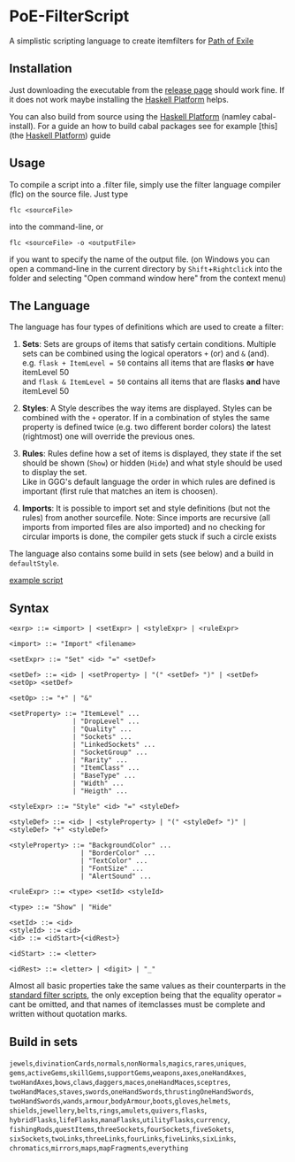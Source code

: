 # PoE-FilterScript
A simplistic scripting language to create itemfilters for [Path of Exile](https://www.pathofexile.com/)

## Installation
Just downloading the executable from the [release page](https://github.com/owestphal/PoE-FilterScript/releases)
should work fine. If it does not work maybe installing the [Haskell Platform](https://www.haskell.org/platform/)
helps.

You can also build from source using the [Haskell Platform](https://www.haskell.org/platform/) (namley cabal-install).
For a guide an how to build cabal packages see for example [this](the [Haskell Platform](https://www.haskell.org/platform/)) guide

## Usage
To compile a script into a .filter file, simply use the filter language compiler
(flc) on the source file.
Just type
```
flc <sourceFile>
```
into the command-line, or
```
flc <sourceFile> -o <outputFile>
```
if you want to specify the name of the output file.
(on Windows you can open a command-line in the current directory by
  `Shift`+`Rightclick` into the folder and selecting "Open command window here"
  from the context menu)

## The Language
The language has four types of definitions which are used to create a filter:

1. **Sets**: Sets are groups of items that satisfy certain conditions.
Multiple sets can be combined using the logical operators `+` (or) and `&` (and).  
e.g. `flask + ItemLevel = 50` contains all items that are flasks **or** have itemLevel 50  
and `flask & ItemLevel = 50` contains all items that are flasks **and** have itemLevel 50

2. **Styles**: A Style describes the way items are displayed.
Styles can be combined with the `+` operator. If in a combination of styles the same
property is defined twice (e.g. two different border colors) the latest (rightmost) one
will override the previous ones.

3. **Rules**: Rules define how a set of items is displayed, they state if the set should
be shown (`Show`) or hidden (`Hide`) and what style should be used to display the set.  
Like in GGG's default language the order in which rules are defined is important (first rule that matches an item is choosen).

4. **Imports**: It is possible to import set and style definitions (but not the rules)
 from another sourcefile.
Note: Since imports are recursive (all imports from imported files are also imported)
 and no checking for circular imports is done, the compiler gets stuck if such a circle
 exists

The language also contains some build in sets (see below) and a build in `defaultStyle`.

[example script](https://github.com/owestphal/PoE-FilterScript/blob/master/examples/ziggy.fs)

## Syntax
```
<exrp> ::= <import> | <setExpr> | <styleExpr> | <ruleExpr>

<import> ::= "Import" <filename>

<setExpr> ::= "Set" <id> "=" <setDef>

<setDef> ::= <id> | <setProperty> | "(" <setDef> ")" | <setDef> <setOp> <setDef>

<setOp> ::= "+" | "&"

<setProperty> ::= "ItemLevel" ...
                | "DropLevel" ...
                | "Quality" ...
                | "Sockets" ...
                | "LinkedSockets" ...
                | "SocketGroup" ...
                | "Rarity" ...
                | "ItemClass" ...
                | "BaseType" ...
                | "Width" ...
                | "Heigth" ...

<styleExpr> ::= "Style" <id> "=" <styleDef>

<styleDef> ::= <id> | <styleProperty> | "(" <styleDef> ")" | <styleDef> "+" <styleDef>

<styleProperty> ::= "BackgroundColor" ...
                  | "BorderColor" ...
                  | "TextColor" ...
                  | "FontSize" ...
                  | "AlertSound" ...

<ruleExpr> ::= <type> <setId> <styleId>

<type> ::= "Show" | "Hide"

<setId> ::= <id>
<styleId> ::= <id>
<id> ::= <idStart>{<idRest>}

<idStart> ::= <letter>

<idRest> ::= <letter> | <digit> | "_"
```
Almost all basic properties take the same values as their counterparts in the
[standard filter scripts](http://pathofexile.gamepedia.com/Item_filter),
the only exception being that the equality operator `=` cant be omitted,
and that names of itemclasses must be complete and written without quotation marks.

## Build in sets
`jewels`,`divinationCards`,`normals`,`nonNormals`,`magics`,`rares`,`uniques`,
`gems`,`activeGems`,`skillGems`,`supportGems`,`weapons`,`axes`,`oneHandAxes`,
`twoHandAxes`,`bows`,`claws`,`daggers`,`maces`,`oneHandMaces`,`sceptres`,
`twoHandMaces`,`staves`,`swords`,`oneHandSwords`,`thrustingOneHandSwords`,
`twoHandSwords`,`wands`,`armour`,`bodyArmour`,`boots`,`gloves`,`helmets`,
`shields`,`jewellery`,`belts`,`rings`,`amulets`,`quivers`,`flasks`,
`hybridFlasks`,`lifeFlasks`,`manaFlasks`,`utilityFlasks`,`currency`,
`fishingRods`,`questItems`,`threeSockets`,`fourSockets`,`fiveSokets`,
`sixSockets`,`twoLinks`,`threeLinks`,`fourLinks`,`fiveLinks`,`sixLinks`,
`chromatics`,`mirrors`,`maps`,`mapFragments`,`everything`

